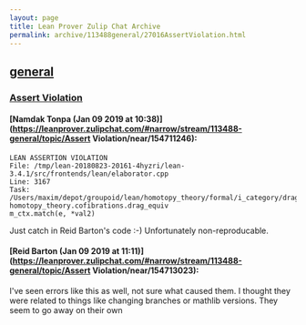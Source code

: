```yaml
---
layout: page
title: Lean Prover Zulip Chat Archive 
permalink: archive/113488general/27016AssertViolation.html
---
```


## [general](index.html)
### [Assert Violation](27016AssertViolation.html)

#### [Namdak Tonpa (Jan 09 2019 at 10:38)](https://leanprover.zulipchat.com/#narrow/stream/113488-general/topic/Assert Violation/near/154711246):
```
LEAN ASSERTION VIOLATION
File: /tmp/lean-20180823-20161-4hyzri/lean-3.4.1/src/frontends/lean/elaborator.cpp
Line: 3167
Task: /Users/maxim/depot/groupoid/lean/homotopy_theory/formal/i_category/drag.lean: homotopy_theory.cofibrations.drag_equiv
m_ctx.match(e, *val2)
```

Just catch in Reid Barton's code :-) Unfortunately non-reproducable.

#### [Reid Barton (Jan 09 2019 at 11:11)](https://leanprover.zulipchat.com/#narrow/stream/113488-general/topic/Assert Violation/near/154713023):
I've seen errors like this as well, not sure what caused them. I thought they were related to things like changing branches or mathlib versions. They seem to go away on their own

